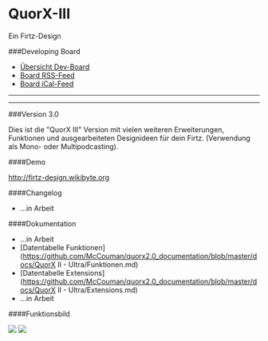 # QuorX-III
Ein Firtz-Design

###Developing Board
* [Übersicht Dev-Board](http://board.wikibyte.org/public/board/44a8c9d586a9769befe08eacaa44e893f087e1ab7f23658fd2d6f19499eb)
* [Board RSS-Feed](http://board.wikibyte.org/feed/project/44a8c9d586a9769befe08eacaa44e893f087e1ab7f23658fd2d6f19499eb)
* [Board iCal-Feed](http://board.wikibyte.org/ical/project/44a8c9d586a9769befe08eacaa44e893f087e1ab7f23658fd2d6f19499eb)


----

****

###Version 3.0

Dies ist die "QuorX III" Version mit vielen weiteren Erweiterungen, Funktionen und ausgearbeiteten Designideen für dein Firtz. (Verwendung als Mono- oder Multipodcasting). 

####Demo

http://firtz-design.wikibyte.org

####Changelog

- ...in Arbeit

####Dokumentation

- ...in Arbeit
- [Datentabelle Funktionen](https://github.com/McCouman/quorx2.0_documentation/blob/master/docs/QuorX II - Ultra/Funktionen.md)
- [Datentabelle Extensions](https://github.com/McCouman/quorx2.0_documentation/blob/master/docs/QuorX II - Ultra/Extensions.md)
- ...in Arbeit

####Funktionsbild

<img src="https://raw.githubusercontent.com/McCouman/quorx2.0_documentation/master/docs/img/buy/hooklines.png">
<img src="https://raw.githubusercontent.com/McCouman/quorx2.0_documentation/master/docs/img/buy/functionlines.png">

